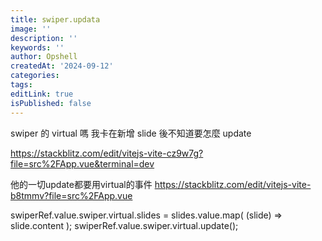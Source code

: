 ```yaml
---
title: swiper.updata
image: ''
description: ''
keywords: ''
author: Opshell
createdAt: '2024-09-12'
categories:
tags:
editLink: true
isPublished: false
---
```

swiper 的 virtual 嗎
我卡在新增 slide 後不知道要怎麼 update

https://stackblitz.com/edit/vitejs-vite-cz9w7g?file=src%2FApp.vue&terminal=dev

他的一切update都要用virtual的事件
https://stackblitz.com/edit/vitejs-vite-b8tmmv?file=src%2FApp.vue

swiperRef.value.swiper.virtual.slides = slides.value.map(
    (slide) => slide.content
  );
  swiperRef.value.swiper.virtual.update();
